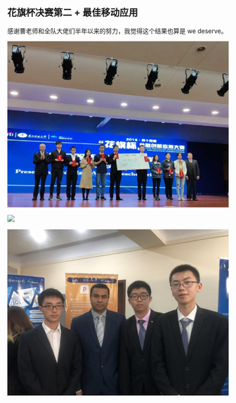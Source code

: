 ## 花旗杯决赛第二 + 最佳移动应用

感谢曹老师和全队大佬们半年以来的努力，我觉得这个结果也算是 we deserve。

![](./1.jpg)

![](./2.jpg)

![](./3.jpg)
